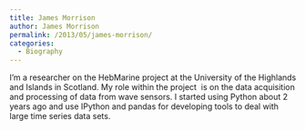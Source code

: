 ```yaml
---
title: James Morrison
author: James Morrison
permalink: /2013/05/james-morrison/
categories:
  - Biography
---
```

I&#8217;m a researcher on the HebMarine project at the University of the Highlands and Islands in Scotland. My role within the project  is on the data acquisition and processing of data from wave sensors. I started using Python about 2 years ago and use IPython and pandas for developing tools to deal with large time series data sets.
